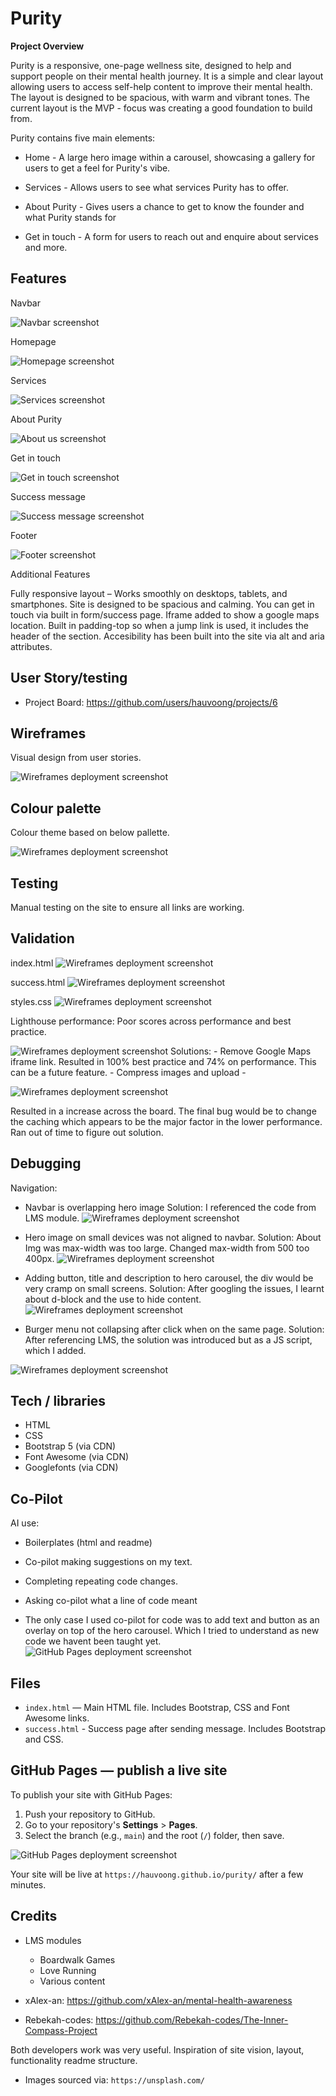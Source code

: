 # Purity
**Project Overview**

Purity is a responsive, one-page wellness site, designed to help and support people on their mental health journey. It is a simple and clear layout allowing users to access self-help content to improve their mental health.
The layout is designed to be spacious, with warm and vibrant tones. The current layout is the MVP - focus was creating a good foundation to build from. 


Purity contains five main elements:

-   Home - A large hero image within a carousel, showcasing a gallery for users to get a feel for Purity's vibe. 

- Services - Allows users to see what services Purity has to offer.

- About Purity - Gives users a chance to get to know the founder and what Purity stands for

- Get in touch - A form for users to reach out and enquire about services and more. 

## Features ##
Navbar

![Navbar screenshot](assets/images/readme/Navbar-ss.png)

Homepage

![Homepage screenshot](assets/images/readme/homepage-ss.png)

Services

![Services screenshot](assets/images/readme/services-ss.png)

About Purity

![About us screenshot](assets/images/readme/about-ss.png)

Get in touch

![Get in touch screenshot](assets/images/readme/contact-ss.png)

Success message

![Success message screenshot](assets/images/readme/success-ss.webp)

Footer

![Footer screenshot](assets/images/readme/footer-ss.png)


Additional Features

Fully responsive layout – Works smoothly on desktops, tablets, and smartphones.
Site is designed to be spacious and calming. You can get in touch via built in form/success page. Iframe added to show a google maps location. Built in padding-top so when a jump link is used, it includes the header of the section.
Accesibility has been built into the site via alt and aria attributes.

## User Story/testing ##
- Project Board: 
https://github.com/users/hauvoong/projects/6

## Wireframes ##
Visual design from user stories.

![Wireframes deployment screenshot](assets/images/readme/purity-wf.png)

## Colour palette ##

Colour theme based on below pallette.

![Wireframes deployment screenshot](assets/images/readme/pallette.png)

## Testing ##
Manual testing on the site to ensure all links are working. 

## Validation ##
index.html
![Wireframes deployment screenshot](assets/images/readme/indexval.png)

success.html
![Wireframes deployment screenshot](assets/images/readme/successval.png)

styles.css
![Wireframes deployment screenshot](assets/images/readme/cssval.png)

Lighthouse performance: 
Poor scores across performance and best practice. 

![Wireframes deployment screenshot](assets/images/readme/lighthouse-ss.png)
Solutions:
    - Remove Google Maps iframe link. Resulted in 100% best practice and 74% on performance. This can be a future feature. 
    - Compress images and upload
    - 

![Wireframes deployment screenshot](assets/images/readme/lighthouse-ss2.png)

Resulted in a increase across the board. The final bug would be to change the caching which appears to be the major factor in the lower performance. Ran out of time to figure out solution.

## Debugging ##

Navigation:
- Navbar is overlapping hero image
Solution: I referenced the code from LMS module. 
![Wireframes deployment screenshot](assets/images/readme/navbar-overlap.png)

- Hero image on small devices was not aligned to navbar. 
Solution: About Img was max-width was too large. Changed max-width from 500 too 400px. 
![Wireframes deployment screenshot](assets/images/readme/small-hero.png)

- Adding button, title and description to hero carousel, the div would be very cramp on small screens. 
Solution: After googling the issues, I learnt about d-block and the use to hide content. 
![Wireframes deployment screenshot](assets/images/readme/d-block.png)

- Burger menu not collapsing after click when on the same page.
Solution: After referencing LMS, the solution was introduced but as a JS script, which I added. 

![Wireframes deployment screenshot](assets/images/readme/burger.png)

## Tech / libraries

- HTML 
- CSS 
- Bootstrap 5 (via CDN)
- Font Awesome (via CDN)
- Googlefonts (via CDN)

## Co-Pilot ##

AI use:
- Boilerplates (html and readme)
- Co-pilot making suggestions on my text.
- Completing repeating code changes.
- Asking co-pilot what a line of code meant

- The only case I used co-pilot for code was to add text and button as an overlay on top of the hero carousel.
Which I tried to understand as new code we havent been taught yet. 
![GitHub Pages deployment screenshot](assets/images/readme/overlay.png)

## Files ##

- `index.html` — Main HTML file. Includes Bootstrap, CSS and Font Awesome links.
- `success.html` - Success page after sending message. Includes Bootstrap and CSS.


## GitHub Pages — publish a live site ##
To publish your site with GitHub Pages:

1. Push your repository to GitHub.
2. Go to your repository's **Settings** > **Pages**.
3. Select the branch (e.g., `main`) and the root (`/`) folder, then save.

![GitHub Pages deployment screenshot](assets/images/readme/github-deployment.png)

Your site will be live at `https://hauvoong.github.io/purity/` after a few minutes.

## Credits ##

- LMS modules
    - Boardwalk Games
    - Love Running
    - Various content

- xAlex-an:
https://github.com/xAlex-an/mental-health-awareness


- Rebekah-codes:
https://github.com/Rebekah-codes/The-Inner-Compass-Project


Both developers work was very useful. Inspiration of site vision, layout, functionality readme structure. 

- Images sourced via: `https://unsplash.com/`


